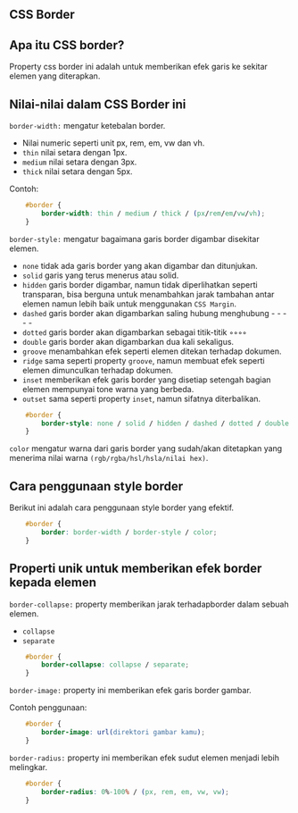 ## CSS Border

## Apa itu CSS border?

Property css border ini adalah untuk memberikan efek garis ke sekitar elemen yang diterapkan.

## Nilai-nilai dalam CSS Border ini

`border-width:` mengatur ketebalan border.

- Nilai numeric seperti unit px, rem, em, vw dan vh.
- `thin` nilai setara dengan 1px.
- `medium` nilai setara dengan 3px.
- `thick` nilai setara dengan 5px.

Contoh:

```css
    #border {
        border-width: thin / medium / thick / (px/rem/em/vw/vh);
    }
```

`border-style:` mengatur bagaimana garis border digambar disekitar elemen.

- `none` tidak ada garis border yang akan digambar dan ditunjukan.
- `solid` garis yang terus menerus atau solid.
- `hidden` garis border digambar, namun tidak diperlihatkan seperti transparan, bisa berguna untuk menambahkan jarak tambahan antar elemen namun lebih baik untuk menggunakan `CSS Margin`.
- `dashed` garis border akan digambarkan saling hubung menghubung - - - - -
- `dotted` garis border akan digambarkan sebagai titik-titik ◦◦◦◦
- `double` garis border akan digambarkan dua kali sekaligus.
- `groove` menambahkan efek seperti elemen ditekan terhadap dokumen.
- `ridge` sama seperti property `groove`, namun membuat efek seperti elemen dimunculkan terhadap dokumen.
- `inset` memberikan efek garis border yang disetiap setengah bagian elemen mempunyai tone warna yang berbeda.
- `outset` sama seperti property `inset`, namun sifatnya diterbalikan.

```css
    #border {
        border-style: none / solid / hidden / dashed / dotted / double / groove / ridge / inset / outset;
    }
```

`color` mengatur warna dari garis border yang sudah/akan ditetapkan yang menerima nilai warna `(rgb/rgba/hsl/hsla/nilai hex)`.

## Cara penggunaan style border

Berikut ini adalah cara penggunaan style border yang efektif.

```css
    #border {
        border: border-width / border-style / color;
    }
```

## Properti unik untuk memberikan efek border kepada elemen

`border-collapse:` property memberikan jarak terhadapborder dalam sebuah elemen.

- `collapse`
- `separate`

```css
    #border {
        border-collapse: collapse / separate;
    }
```

`border-image:` property ini memberikan efek garis border gambar.

Contoh penggunaan:

```css
    #border {
        border-image: url(direktori gambar kamu);
    }
```

`border-radius:` property ini memberikan efek sudut elemen menjadi lebih melingkar.

```css
    #border {
        border-radius: 0%-100% / (px, rem, em, vw, vw);
    }
```
